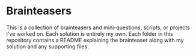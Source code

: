 # Brainteasers

This is a collection of brainteasers and mini-questions, scripts, or projects I've worked on. Each solution is entirely my own. Each folder in this repository contains a README explaining the brainteaser along with my solution and any supporting files. 
